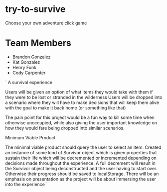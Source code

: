 # try-to-survive
Choose your own adventure click game

# Team Members

- Brandon Gonzalez
- Kat Gonzalez
- Henry Funk
- Cody Carpenter

` A survival experience

Users will be given an option of what items they would take with them if they were to be lost or stranded in the wilderness
Users will be dropped into a scenario where they will have to make decisions that will keep them alive with the goal to make it back home (or something like that)

The pain point for this project would be a fun way to kill some time when otherwise unoccupied, while also giving the user important knowledge on how they would fare being dropped into similar scenarios.

Minimum Viable Product

The minimal viable product should query the user to select an item. Created an instance of some kind of Survivor object which is given  properties that sustain their life which will be decremented or incremented depending on decisions made throughout the experience. A full decrement will result in the Survivor object being deconstructed and the user having to start over. Otherwise their progress should be saved to localStorage. There will be an emphasis on presentation as the project will be about immersing the user into the experience
`